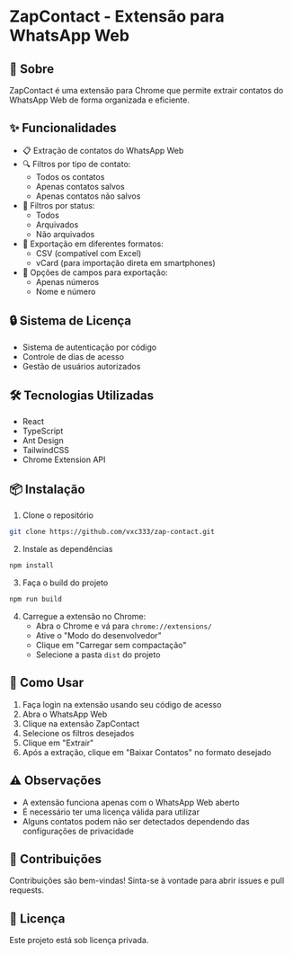 # ZapContact - Extensão para WhatsApp Web

## 📱 Sobre
ZapContact é uma extensão para Chrome que permite extrair contatos do WhatsApp Web de forma organizada e eficiente.

## ✨ Funcionalidades

- 📋 Extração de contatos do WhatsApp Web
- 🔍 Filtros por tipo de contato:
  - Todos os contatos
  - Apenas contatos salvos
  - Apenas contatos não salvos
- 📂 Filtros por status:
  - Todos
  - Arquivados
  - Não arquivados
- 💾 Exportação em diferentes formatos:
  - CSV (compatível com Excel)
  - vCard (para importação direta em smartphones)
- 🎯 Opções de campos para exportação:
  - Apenas números
  - Nome e número

## 🔒 Sistema de Licença
- Sistema de autenticação por código
- Controle de dias de acesso
- Gestão de usuários autorizados

## 🛠️ Tecnologias Utilizadas

- React
- TypeScript
- Ant Design
- TailwindCSS
- Chrome Extension API

## 📦 Instalação

1. Clone o repositório
```bash
git clone https://github.com/vxc333/zap-contact.git
```
2. Instale as dependências
```bash
npm install
```
3. Faça o build do projeto
```bash
npm run build
```

4. Carregue a extensão no Chrome:
   - Abra o Chrome e vá para `chrome://extensions/`
   - Ative o "Modo do desenvolvedor"
   - Clique em "Carregar sem compactação"
   - Selecione a pasta `dist` do projeto

## 🚀 Como Usar

1. Faça login na extensão usando seu código de acesso
2. Abra o WhatsApp Web
3. Clique na extensão ZapContact
4. Selecione os filtros desejados
5. Clique em "Extrair"
6. Após a extração, clique em "Baixar Contatos" no formato desejado

## ⚠️ Observações

- A extensão funciona apenas com o WhatsApp Web aberto
- É necessário ter uma licença válida para utilizar
- Alguns contatos podem não ser detectados dependendo das configurações de privacidade

## 🤝 Contribuições

Contribuições são bem-vindas! Sinta-se à vontade para abrir issues e pull requests.

## 📄 Licença

Este projeto está sob licença privada.